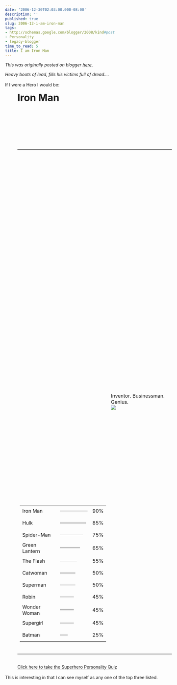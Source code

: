```yaml
---
date: '2006-12-30T02:03:00.000-08:00'
description: ''
published: true
slug: 2006-12-i-am-iron-man
tags:
- http://schemas.google.com/blogger/2008/kind#post
- Personality
- legacy-blogger
time_to_read: 5
title: I am Iron Man
---
```


*This was originally posted on blogger [here](https://techshorts.blogspot.com/2006/12/i-am-iron-man.html)*.

<em>Heavy boots of lead, fills his victims full of dread....</em><br /><br />If I were a Hero I would be:<br /><p style="margin-left: 40px;"><strong><font size="6">Iron Man</font></strong></p><br /><br /><table style="margin-left: 40px;"><br /><tr><br /><td><br /><table><br /><tr><br /><td>Iron Man</td><br /><td><hr align="left" size="4" width="90" /></td><br /><td>90%</td><br /></tr><br /><tr><br /><td>Hulk</td><br /><td><hr align="left" size="4" width="85" /></td><br /><td>85%</td><br /></tr><br /><tr><br /><td>Spider-Man</td><br /><td><hr align="left" size="4" width="75" /></td><br /><td>75%</td><br /></tr><br /><tr><br /><td>Green Lantern</td><br /><td><hr align="left" size="4" width="65" /></td><br /><td>65%</td><br /></tr><br /><tr><br /><td>The Flash</td><br /><td><hr align="left" size="4" width="55" /></td><br /><td>55%</td><br /></tr><br /><tr><br /><td>Catwoman</td><br /><td><hr align="left" size="4" width="50" /></td><br /><td>50%</td><br /></tr><br /><tr><br /><td>Superman</td><br /><td><hr align="left" size="4" width="50" /></td><br /><td>50%</td><br /></tr><br /><tr><br /><td>Robin</td><br /><td><hr align="left" size="4" width="45" /></td><br /><td>45%</td><br /></tr><br /><tr><br /><td>Wonder Woman</td><br /><td><hr align="left" size="4" width="45" /></td><br /><td>45%</td><br /></tr><br /><tr><br /><td>Supergirl</td><br /><td><hr align="left" size="4" width="45" /></td><br /><td>45%</td><br /></tr><br /><tr><br /><td>Batman</td><br /><td><hr align="left" size="4" width="25" /></td><br /><td>25%</td><br /></tr><br /></table><br /></td><br /><td>Inventor. Businessman. Genius.<br /><img src="http://www.thesuperheroquiz.com/pics/ironman.jpg" /></td><br /></tr><br /></table><br /><div style="margin-left: 40px;"><a href="http://www.thesuperheroquiz.com/"> Click here to take the Superhero Personality Quiz</a></div><br />This is interesting in that I can see myself as any one of the top three listed.